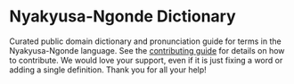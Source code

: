 
# Nyakyusa-Ngonde Dictionary

Curated public domain dictionary and pronunciation guide for terms in the Nyakyusa-Ngonde language. See the [contributing guide](https://github.com/drumworkteam/term/blob/make/.github/contributing.md) for details on how to contribute. We would love your support, even if it is just fixing a word or adding a single definition. Thank you for all your help!